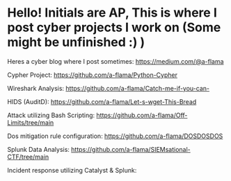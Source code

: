# Hello! Initials are AP, This is where I post cyber projects I work on (Some might be unfinished :) )

Heres a cyber blog where I post sometimes: https://medium.com/@a-flama

Cypher Project: https://github.com/a-flama/Python-Cypher

Wireshark Analysis: https://github.com/a-flama/Catch-me-if-you-can-

HIDS (AuditD): https://github.com/a-flama/Let-s-wget-This-Bread

Attack utilizing Bash Scripting: https://github.com/a-flama/Off-Limits/tree/main

Dos mitigation rule configuration: https://github.com/a-flama/DOSDOSDOS

Splunk Data Analysis: https://github.com/a-flama/SIEMsational-CTF/tree/main

Incident response utilizing Catalyst & Splunk: 
